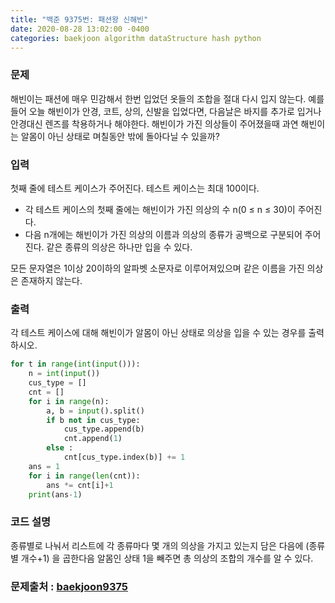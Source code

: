 ```yaml
---
title: "백준 9375번: 패션왕 신해빈"
date: 2020-08-28 13:02:00 -0400
categories: baekjoon algorithm dataStructure hash python 
---
```


### 문제
해빈이는 패션에 매우 민감해서 한번 입었던 옷들의 조합을 절대 다시 입지 않는다. 예를 들어 오늘 해빈이가 안경, 코트, 상의, 신발을 입었다면, 다음날은 바지를 추가로 입거나 안경대신 렌즈를 착용하거나 해야한다. 해빈이가 가진 의상들이 주어졌을때 과연 해빈이는 알몸이 아닌 상태로 며칠동안 밖에 돌아다닐 수 있을까?

### 입력
첫째 줄에 테스트 케이스가 주어진다. 테스트 케이스는 최대 100이다.

* 각 테스트 케이스의 첫째 줄에는 해빈이가 가진 의상의 수 n(0 ≤ n ≤ 30)이 주어진다.
* 다음 n개에는 해빈이가 가진 의상의 이름과 의상의 종류가 공백으로 구분되어 주어진다. 같은 종류의 의상은 하나만 입을 수 있다.

모든 문자열은 1이상 20이하의 알파벳 소문자로 이루어져있으며 같은 이름을 가진 의상은 존재하지 않는다.

### 출력
각 테스트 케이스에 대해 해빈이가 알몸이 아닌 상태로 의상을 입을 수 있는 경우를 출력하시오.

```python
for t in range(int(input())):
    n = int(input())
    cus_type = []
    cnt = []
    for i in range(n):
        a, b = input().split()
        if b not in cus_type:
            cus_type.append(b)
            cnt.append(1)
        else :
            cnt[cus_type.index(b)] += 1
    ans = 1
    for i in range(len(cnt)):
        ans *= cnt[i]+1
    print(ans-1)
```

### 코드 설명
종류별로 나눠서 리스트에 각 종류마다 몇 개의 의상을 가지고 있는지 담은 다음에 (종류 별 개수+1) 을 곱한다음 알몸인 상태 1을 빼주면 총 의상의 조합의 개수를 알 수 있다.

### 문제출처 : [baekjoon9375]

[baekjoon9375]: https://www.acmicpc.net/problem/9375
